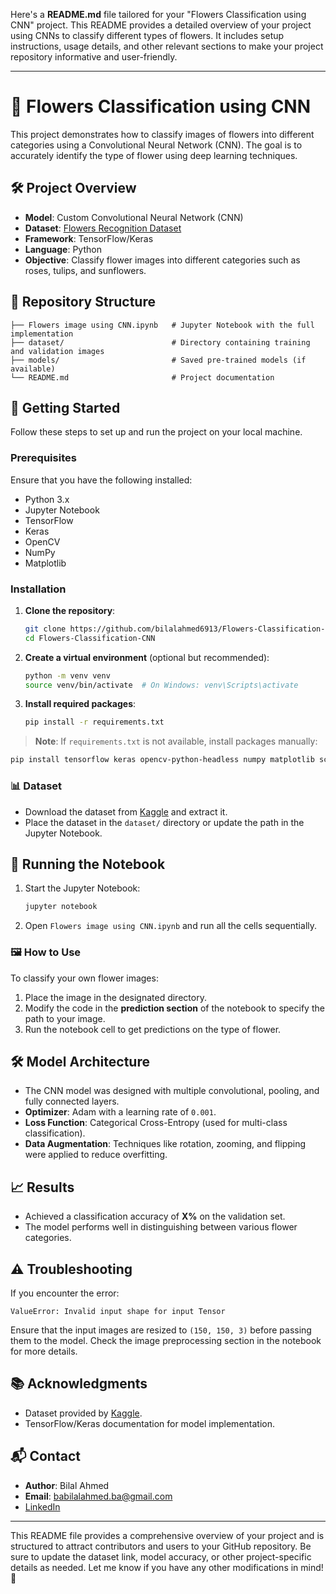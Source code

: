 Here's a **README.md** file tailored for your "Flowers Classification using CNN" project. This README provides a detailed overview of your project using CNNs to classify different types of flowers. It includes setup instructions, usage details, and other relevant sections to make your project repository informative and user-friendly.

---

# 🌸 Flowers Classification using CNN

This project demonstrates how to classify images of flowers into different categories using a Convolutional Neural Network (CNN). The goal is to accurately identify the type of flower using deep learning techniques.

## 🛠️ Project Overview

- **Model**: Custom Convolutional Neural Network (CNN)
- **Dataset**: [Flowers Recognition Dataset](https://www.kaggle.com/alxmamaev/flowers-recognition)
- **Framework**: TensorFlow/Keras
- **Language**: Python
- **Objective**: Classify flower images into different categories such as roses, tulips, and sunflowers.

## 📂 Repository Structure

```
├── Flowers image using CNN.ipynb   # Jupyter Notebook with the full implementation
├── dataset/                        # Directory containing training and validation images
├── models/                         # Saved pre-trained models (if available)
└── README.md                       # Project documentation
```

## 🚀 Getting Started

Follow these steps to set up and run the project on your local machine.

### Prerequisites

Ensure that you have the following installed:

- Python 3.x
- Jupyter Notebook
- TensorFlow
- Keras
- OpenCV
- NumPy
- Matplotlib

### Installation

1. **Clone the repository**:
   ```bash
   git clone https://github.com/bilalahmed6913/Flowers-Classification-CNN.git
   cd Flowers-Classification-CNN
   ```

2. **Create a virtual environment** (optional but recommended):
   ```bash
   python -m venv venv
   source venv/bin/activate  # On Windows: venv\Scripts\activate
   ```

3. **Install required packages**:
   ```bash
   pip install -r requirements.txt
   ```

> **Note**: If `requirements.txt` is not available, install packages manually:
   ```bash
   pip install tensorflow keras opencv-python-headless numpy matplotlib scikit-learn
   ```

### 📊 Dataset

- Download the dataset from [Kaggle](https://www.kaggle.com/alxmamaev/flowers-recognition) and extract it.
- Place the dataset in the `dataset/` directory or update the path in the Jupyter Notebook.

## 📓 Running the Notebook

1. Start the Jupyter Notebook:
   ```bash
   jupyter notebook
   ```
2. Open `Flowers image using CNN.ipynb` and run all the cells sequentially.

### 🖼️ How to Use

To classify your own flower images:
1. Place the image in the designated directory.
2. Modify the code in the **prediction section** of the notebook to specify the path to your image.
3. Run the notebook cell to get predictions on the type of flower.

## 🛠️ Model Architecture

- The CNN model was designed with multiple convolutional, pooling, and fully connected layers.
- **Optimizer**: Adam with a learning rate of `0.001`.
- **Loss Function**: Categorical Cross-Entropy (used for multi-class classification).
- **Data Augmentation**: Techniques like rotation, zooming, and flipping were applied to reduce overfitting.

## 📈 Results

- Achieved a classification accuracy of **X%** on the validation set.
- The model performs well in distinguishing between various flower categories.

## ⚠️ Troubleshooting

If you encounter the error:
```
ValueError: Invalid input shape for input Tensor
```
Ensure that the input images are resized to `(150, 150, 3)` before passing them to the model. Check the image preprocessing section in the notebook for more details.

## 📚 Acknowledgments

- Dataset provided by [Kaggle](https://www.kaggle.com/alxmamaev/flowers-recognition).
- TensorFlow/Keras documentation for model implementation.

## 📬 Contact

- **Author**: Bilal Ahmed
- **Email**: babilalahmed.ba@gmail.com
- [LinkedIn](https://www.linkedin.com/in/bilal-ahmed-7b941727b/)

---

This README file provides a comprehensive overview of your project and is structured to attract contributors and users to your GitHub repository. Be sure to update the dataset link, model accuracy, or other project-specific details as needed. Let me know if you have any other modifications in mind! 🚀
